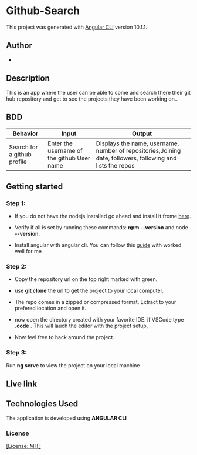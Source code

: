 # Github-Search

This project was generated with [Angular CLI](https://github.com/angular/angular-cli) version 10.1.1.

## Author
* 

## Description

This is an app where the user can be able to come and search there their git hub repository and get to see the projects they have been working on..
 

## BDD ##
| Behavior                  | Input                     | Output                    |
| ------------------------- | ------------------------- | ------------------------- |
| Search for a github profile |Enter the username of the github User name | Displays the name, username, number of repositories,Joining date, followers, following and lists the repos 


## Getting started

### Step 1:

* If you do not have the nodejs installed go ahead and install it frome [here](https://nodejs.org/en/).

* Verify if all is set by running these commands: **npm --version** and node **--version**.

* Install angular with angular cli. You can follow this [guide](https://codeburst.io/how-to-build-an-angular-app-with-angular-cli-in-a-couple-of-minutes-43089d3ab272) with worked well for me

### Step 2: 

* Copy the repository url on the top right marked with green.
* use **git clone** the url to get the project to your local computer.


*   The repo comes in a zipped or compressed format. Extract to your prefered location and open it.

* now open the directory created with your favorite IDE. if VSCode type **.code** . This will lauch the editor with the project setup, 

* Now feel free to hack around the project.

### Step 3:
Run **ng serve** to view the project on your local machine

## Live link


## Technologies Used
The application is developed using **ANGULAR CLI**

### License

 [[License: MIT]](Licence.md)


